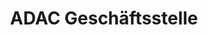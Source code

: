 ---
title: "ADAC Geschäftsstelle"
url: /offenbach-am-main/adac-geschaeftsstelle/
shop: Reisebüro
---